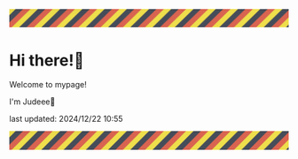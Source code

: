 <!-- Header image -->
<img src="./pokemon/pokemon_32.png" width="1000">

# Hi there!👋

Welcome to mypage!

I'm Judeee🐷

last updated: 2024/12/22 10:55

<!-- Footer image -->
<img src="./pokemon/pokemon_32.png" width="1000">
